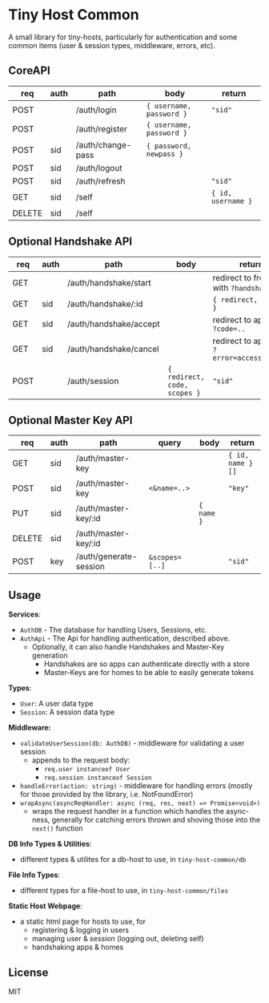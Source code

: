 # Tiny Host Common

A small library for tiny-hosts, particularly for authentication and some common
items (user & session types, middleware, errors, etc).

## CoreAPI

|req   |auth|path             |body                    |return|
|------|----|-----------------|------------------------|------|
|POST  |    |/auth/login      |`{ username, password }`|`"sid"`|
|POST  |    |/auth/register   |`{ username, password }`||
|POST  |sid |/auth/change-pass|`{ password, newpass }` ||
|POST  |sid |/auth/logout     |                        ||
|POST  |sid |/auth/refresh    |                        |`"sid"`|
|GET   |sid |/self            |                        |`{ id, username }`|
|DELETE|sid |/self            |                        ||

## Optional Handshake API

|req |auth|path                  |body|return|
|----|----|----------------------|----|------|
|GET |    |/auth/handshake/start ||redirect to frontend with `?handshake=..`|
|GET |sid |/auth/handshake/:id   ||`{ redirect, scopes }`|
|GET |sid |/auth/handshake/accept||redirect to app with `?code=..`|
|GET |sid |/auth/handshake/cancel||redirect to app with `?error=access_denied`|
|POST|    |/auth/session         |`{ redirect, code, scopes }`|`"sid"`|


## Optional Master Key API

|req   |auth|path                  |query         |body      |return          |
|------|----|----------------------|--------------|----------|----------------|
|GET   |sid |/auth/master-key      |              |          |`{ id, name }[]`|
|POST  |sid |/auth/master-key      |`<&name=..>`  |          |`"key"`         |
|PUT   |sid |/auth/master-key/:id  |              |`{ name }`|                |
|DELETE|sid |/auth/master-key/:id  |              |          |                |
|POST  |key |/auth/generate-session|`&scopes=[..]`|          |`"sid"`         |

## Usage

**Services**:
- `AuthDB` - The database for handling Users, Sessions, etc.
- `AuthApi` - The Api for handling authentication, described above.
  - Optionally, it can also handle Handshakes and Master-Key generation
    - Handshakes are so apps can authenticate directly with a store
    - Master-Keys are for homes to be able to easily generate tokens

**Types**:
- `User`: A user data type
- `Session`: A session data type

**Middleware:**

- `validateUserSession(db: AuthDB)` - middleware for validating a user session
  - appends to the request body:
    - `req.user instanceof User`
    - `req.session instanceof Session`
- `handleError(action: string)` - middleware for handling errors
  (mostly for those provided by the library, i.e. NotFoundError)
- `wrapAsync(asyncReqHandler: async (req, res, next) => Promise<void>)`
  - wraps the request handler in a function which handles the async-ness,
  generally for catching errors thrown and shoving those into the `next()`
  function

**DB Info Types & Utilities**:
- different types & utilites for a db-host to use, in `tiny-host-common/db`

**File Info Types**:
- different types for a file-host to use, in `tiny-host-common/files`

**Static Host Webpage**:
- a static html page for hosts to use, for
  - registering & logging in users
  - managing user & session (logging out, deleting self)
  - handshaking apps & homes

## License

MIT
